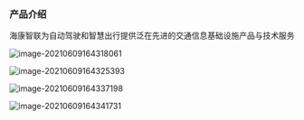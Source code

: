 ### 产品介绍

海康智联为自动驾驶和智慧出行提供泛在先进的交通信息基础设施产品与技术服务

![image-20210609164318061](https://gitee.com/AiShiYuShiJiePingXing/img/raw/master/img/image-20210609164318061.png)

![image-20210609164325393](https://gitee.com/AiShiYuShiJiePingXing/img/raw/master/img/image-20210609164325393.png)

![image-20210609164337198](https://gitee.com/AiShiYuShiJiePingXing/img/raw/master/img/image-20210609164337198.png)

![image-20210609164341731](https://gitee.com/AiShiYuShiJiePingXing/img/raw/master/img/image-20210609164341731.png)